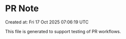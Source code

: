 # PR Note

Created at: Fri 17 Oct 2025 07:06:19 UTC

This file is generated to support testing of PR workflows.
